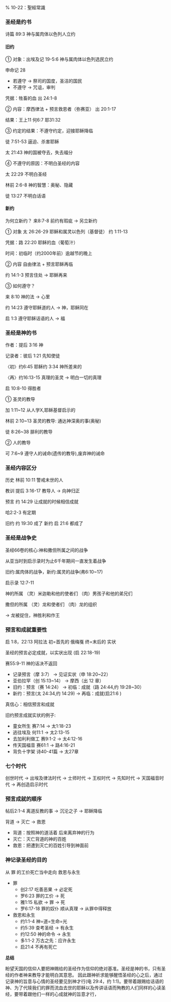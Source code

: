 % 10-22：聖經常識

### 圣经是约书

诗篇 89:3 神与属肉体以色列人立约

#### 旧约

① 对象：出埃及记 19-5:6 神与属肉体以色列选民立约

申命记 28

- 若遵守 → 祭司的国度，圣洁的国民
- 不遵守 → 咒诅，审判

凭据：牲畜的血 出 24:1-8

② 内容：摩西律法 + 预言救恩者（弥赛亚） 出 20:1-17

结果：王上11 何6:7 耶31:32

③ 约定的结果：不遵守约定，迎接耶稣降临

徒 7:51-53 逼迫、杀害耶稣

太 21:43 神的国被夺去，失去福分

④ 不遵守的原因：不明白圣经的内容

太 22:29 不明白圣经

林前 2:6-8 神的智慧：奥秘、隐藏

徒 13:27 不明白话语

#### 新约

为何立新约？ 来8:7-8 前约有瑕疵 → 另立新约

① 对象 太 26:26-29 耶稣和属灵以色列（基督徒） 约 1:11-13

凭据：路 22:20 耶稣的血（葡萄汁）

时间：初临时（约2000年前）逾越节的晚上

② 内容 自由律法 + 预言耶稣再临

约 14:1-3 预言住处 → 耶稣再来

③ 如何遵守？

来 8:10 神的法 → 心里

约 14:23 遵守耶稣道的人 → 神，耶稣同在

启 1:3 遵守耶稣话语的人 → 福

### 圣经是神的书

作者：提后 3:16 神

记录者：彼后 1:21 先知使徒

〈初〉约6:45 耶稣约 3:34 神所差来的

〈再〉约16:13-15 真理的圣灵 → 明白一切的真理

启 10:8-10 得胜者

① 圣灵的教导

加 1:11~12 从人学X,耶稣基督启示的

林前 2:10~13 圣灵的教导: 通达神深奥的事(奥秘)

徒 8:26~38 腓利的教导

② 人的教导

可 7:6~9 遵守人的诫命(遗传的教导),废弃神的诫命

### 圣经内容区分

历史 林前 10:11 警戒未世的人

教训 提后 3:16-17 教导人 → 向神归正

预言 约 14:29 让成就的时候相信成就

哈2:2-3 有定期

旧约 约 19:30 成了
新约 启 21:6 都成了

### 圣经是战争史

圣经66卷的核心:神和撒但所属之间的战争

从亚当时到启示录时为止6千年期间一直发生着战争

旧约:属肉体的战争，新约:属灵的战争(弗6:10~17)

启示录 12:7-11

神的所属 （灵）米迦勒和他的使者们 （肉）男孩子和他的弟兄们

撒但的所属 （灵）龙和使者们 （肉）龙的组织

→ 龙被捉住，神胜利和作王

### 预言和成就重要性

启 1:8，22:13 阿拉法 初=首先的 俄梅戛 终=末后的 实状

圣经的预言必定成就，以实状出现 (启 22:18-19)

赛55:9-11 神的话决不返回

- 记录预言（摩 3:7） → 见证实状（申 18:20~22）
- 亚伯拉罕（创 15:13~14） → 摩西（出 12 章）
- 旧约：预言（赛 14:24） → 初临：成就（路 24:44,约 19:28~30）
- 新约：预言(太 24:34,约 14:29) → 再临：成就(启21:6 )

真信心：相信预言和成就

旧约预言成就实状的例子:

- 童女所生 赛7:14 → 太1:18-23
- 逃往埃及 何11:1 → 太2:13-15
- 去加利利做工 赛9:1-2  → 太4:12-16
- 传天国福音 赛61:1 → 路4:16-21
- 背负十字架 诗40-41篇 →  太27章

### 七个时代

创世时代 → 出埃及律法时代 → 士师时代 → 王权时代 → 先知时代 → 天国福音时代 → 再创造启示时代

### 预言成就的顺序

帖后2:1-4 离道反教的事 → 沉沦之子 → 耶稣降临

背道 → 灭亡 → 救恩

- 背道：按照神的道活着 后来离弃神的行为
- 灭亡：灭亡背道的神的百姓
- 救恩：把遭到灭亡的百姓引导到神面前

### 神记录圣经的目的

从 罪 的工价死亡当中走向 救恩与永生

- 罪
    - 创2:17 吃善恶果 → 必定死
    - 罗6:23 罪的工价 → 死
    - 雅1:15 私欲 → 罪 → 死
    - 罗6:17-18 罪的奴仆 顺从真理 → 从罪中得释放
- 救恩和永生
    - 约1:1-4 神=道=生命=光
    - 约5:39 查考圣经 → 有永生
    - 约12:50 神的命令 → 永生
    - 多1:1-2 万古之先：应许永生
    - 启21:4 不再有死亡

__总结__

盼望天国的信仰人要把神赐给的圣经作为信仰的绝对基准。圣经是神的书，只有圣经的作者神来教导才能明白其意思。 因此跟神祈求能够醒悟圣经的心之后，通过记录神的旨意与心情的圣经要见到神才行(电 29:4，约 1:1)。要带着跟赐给话语的神、为了代赎我们的罪而流血去世的耶稣以及传讲话语而殉教的人们同样的心读圣经，要带着跟他们一样的心成就神的旨意才行，
